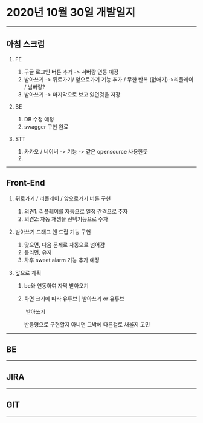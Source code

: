 # 2020년 10월 30일 개발일지

--------

## 아침 스크럼

1. FE

   1. 구글 로그인 버튼 추가 -> 서버랑 연동 예정
   2. 받아쓰기 -> 뒤로가기/ 앞으로가기 기능 추가 / 무한 반복 (없애기)->리플레이  / 넘버링?
   3. 받아쓰기 -> 마지막으로 보고 있던것을 저장
2. BE
   1. DB 수정 예정
   2. swagger 구현 완료
3. STT
   1. 카카오 / 네이버 -> 기능 -> 같은 opensource 사용한듯
   2. 





-------

## Front-End 

1. 뒤로가기 / 리플레이 / 앞으로가기 버튼 구현

   1. 의견1: 리플레이를 자동으로 일정 간격으로 주자
   2. 의견2: 자동 재생을 선택기능으로 주자

2. 받아쓰기 드래그 앤 드랍 기능 구현

   1. 맞으면, 다음 문제로 자동으로 넘어감
   2. 틀리면, 유지
   3. 차후  sweet alarm 기능 추가 예정

3. 앞으로 계획

   1. be와 연동하여 자막 받아오기

   2. 화면 크기에 따라 유튜브 | 받아쓰기 or 유튜브

      ​															 받아쓰기

      반응형으로 구현할지 아니면 그밖에 다른걸로 채울지 고민



------

## BE



-------

## JIRA



-------

## GIT



------

